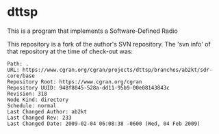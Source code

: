 # dttsp
This is a program that implements a Software-Defined Radio

This repository is a fork of the author's SVN repository.  The 'svn info'
of that repository at the time of check-out was:

    Path: .
    URL: https://www.cgran.org/cgran/projects/dttsp/branches/ab2kt/sdr-core/base
    Repository Root: https://www.cgran.org/cgran
    Repository UUID: 948f8045-528a-dd11-95b9-00e08143843c
    Revision: 318
    Node Kind: directory
    Schedule: normal
    Last Changed Author: ab2kt
    Last Changed Rev: 233
    Last Changed Date: 2009-02-04 06:08:38 -0600 (Wed, 04 Feb 2009)

